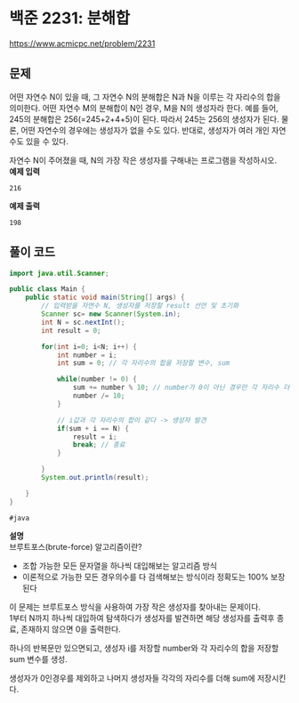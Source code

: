 # 백준 2231: 분해합

https://www.acmicpc.net/problem/2231

## 문제

어떤 자연수 N이 있을 때, 그 자연수 N의 분해합은 N과 N을 이루는 각 자리수의 합을 의미한다. 어떤 자연수 M의 분해합이 N인 경우, M을 N의 생성자라 한다. 예를 들어, 245의 분해합은 256(=245+2+4+5)이 된다. 따라서 245는 256의 생성자가 된다. 물론, 어떤 자연수의 경우에는 생성자가 없을 수도 있다. 반대로, 생성자가 여러 개인 자연수도 있을 수 있다.

자연수 N이 주어졌을 때, N의 가장 작은 생성자를 구해내는 프로그램을 작성하시오. <br>
**예제 입력**

```
216
```

**예제 출력**

```
198
```

## 풀이 코드

```java
import java.util.Scanner;

public class Main {
	public static void main(String[] args) {
		// 입력받을 자연수 N, 생성자를 저장할 result 선언 및 초기화
		Scanner sc= new Scanner(System.in);
		int N = sc.nextInt();
		int result = 0;

		for(int i=0; i<N; i++) {
			int number = i;
			int sum = 0; // 각 자리수의 합을 저장할 변수, sum

			while(number != 0) {
				sum += number % 10; // number가 0이 아닌 경우만 각 자리수 더하기
				number /= 10;
			}

			// i값과 각 자리수의 합이 같다 -> 생성자 발견
			if(sum + i == N) {
				result = i;
				break; // 종료
			}

		}
		System.out.println(result);

	}
}

```

`#java`

**설명**  
브루트포스(brute-force) 알고리즘이란?

- 조합 가능한 모든 문자열을 하나씩 대입해보는 알고리즘 방식
- 이론적으로 가능한 모든 경우의수를 다 검색해보는 방식이라 정확도는 100% 보장된다

이 문제는 브루트포스 방식을 사용하여 가장 작은 생성자를 찾아내는 문제이다.  
1부터 N까지 하나씩 대입하여 탐색하다가 생성자를 발견하면 해당 생성자를 출력후 종료, 존재하지 않으면 0을 출력한다.

하나의 반복문만 있으면되고, 생성자 i를 저장할 number와 각 자리수의 합을 저장할 sum 변수를 생성.

생성자가 0인경우를 제외하고 나머지 생성자들 각각의 자리수를 더해 sum에 저장시킨다.
